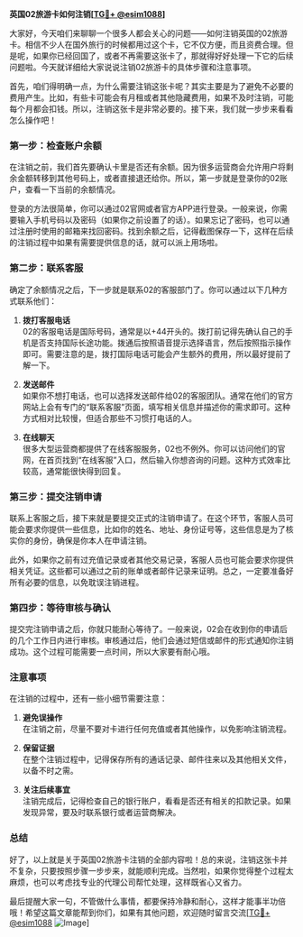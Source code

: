 **英国02旅游卡如何注销[[TG💪+ @esim1088](https://t.me/s/esim1088)]**

大家好，今天咱们来聊聊一个很多人都会关心的问题——如何注销英国的02旅游卡。相信不少人在国外旅行的时候都用过这个卡，它不仅方便，而且资费合理。但是呢，如果你已经回国了，或者不再需要这张卡了，那就得好好处理一下它的后续问题啦。今天就详细给大家说说注销02旅游卡的具体步骤和注意事项。

首先，咱们得明确一点，为什么需要注销这张卡呢？其实主要是为了避免不必要的费用产生。比如，有些卡可能会有月租或者其他隐藏费用，如果不及时注销，可能每个月都会扣钱。所以，注销这张卡是非常必要的。接下来，我们就一步步来看看怎么操作吧！

### 第一步：检查账户余额

在注销之前，我们首先要确认卡里是否还有余额。因为很多运营商会允许用户将剩余金额转移到其他号码上，或者直接退还给你。所以，第一步就是登录你的02账户，查看一下当前的余额情况。

登录的方法很简单，你可以通过02官网或者官方APP进行登录。一般来说，你需要输入手机号码以及密码（如果你之前设置了的话）。如果忘记了密码，也可以通过注册时使用的邮箱来找回密码。找到余额之后，记得截图保存一下，这样在后续的注销过程中如果有需要提供信息的话，就可以派上用场啦。

### 第二步：联系客服

确定了余额情况之后，下一步就是联系02的客服部门了。你可以通过以下几种方式联系他们：

1. **拨打客服电话**  
   02的客服电话是国际号码，通常是以+44开头的。拨打前记得先确认自己的手机是否支持国际长途功能。拨通后按照语音提示选择语言，然后按照指示操作即可。需要注意的是，拨打国际电话可能会产生额外的费用，所以最好提前了解一下。

2. **发送邮件**  
   如果你不想打电话，也可以选择发送邮件给02的客服团队。通常在他们的官方网站上会有专门的“联系客服”页面，填写相关信息并描述你的需求即可。这种方式相对比较慢，但适合那些不习惯打电话的人。

3. **在线聊天**  
   很多大型运营商都提供了在线客服服务，02也不例外。你可以访问他们的官网，在首页找到“在线客服”入口，然后输入你想咨询的问题。这种方式效率比较高，通常能很快得到回复。

### 第三步：提交注销申请

联系上客服之后，接下来就是要提交正式的注销申请了。在这个环节，客服人员可能会要求你提供一些信息，比如你的姓名、地址、身份证号等，这些信息是为了核实你的身份，确保是你本人在申请注销。

此外，如果你之前有过充值记录或者其他交易记录，客服人员也可能会要求你提供相关凭证。这些都可以通过之前的账单或者邮件记录来证明。总之，一定要准备好所有必要的信息，以免耽误注销进程。

### 第四步：等待审核与确认

提交完注销申请之后，你就只能耐心等待了。一般来说，02会在收到你的申请后的几个工作日内进行审核。审核通过后，他们会通过短信或邮件的形式通知你注销成功。这个过程可能需要一点时间，所以大家要有耐心哦。

### 注意事项

在注销的过程中，还有一些小细节需要注意：

1. **避免误操作**  
   在注销之前，尽量不要对卡进行任何充值或者其他操作，以免影响注销流程。

2. **保留证据**  
   在整个注销过程中，记得保存所有的通话记录、邮件往来以及其他相关文件，以备不时之需。

3. **关注后续事宜**  
   注销完成后，记得检查自己的银行账户，看看是否还有相关的扣款记录。如果发现异常，要及时联系银行或者运营商解决。

### 总结

好了，以上就是关于英国02旅游卡注销的全部内容啦！总的来说，注销这张卡并不复杂，只要按照步骤一步步来，就能顺利完成。当然啦，如果你觉得整个过程太麻烦，也可以考虑找专业的代理公司帮忙处理，这样既省心又省力。

最后提醒大家一句，不管做什么事情，都要保持冷静和耐心，这样才能事半功倍哦！希望这篇文章能帮到你们，如果有其他问题，欢迎随时留言交流[[TG💪+ @esim1088](https://t.me/s/esim1088) ![Image](https://i.postimg.cc/4NQfJmqS/Snipaste-2025-05-13-00-14-12.png)]